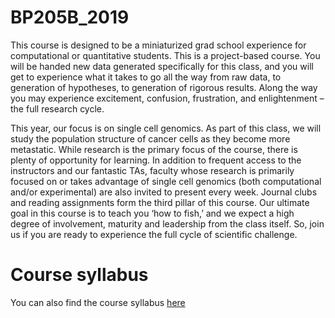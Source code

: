 # BP205B_2019
This course is designed to be a miniaturized grad school experience for computational or quantitative students. This is a project-based course. You will be handed new data generated specifically for this class, and you will get to experience what it takes to go all the way from raw data, to generation of hypotheses, to generation of rigorous results. Along the way you may experience excitement, confusion, frustration, and enlightenment – the full research cycle.

This year, our focus is on single cell genomics. As part of this class, we will study the population structure of cancer cells as they become more metastatic. While research is the primary focus of the course, there is plenty of opportunity for learning. In addition to frequent access to the instructors and our fantastic TAs, faculty whose research is primarily focused on or takes advantage of single cell genomics (both computational and/or experimental) are also invited to present every week. Journal clubs and reading assignments form the third pillar of this course. Our ultimate goal in this course is to teach you ‘how to fish,’ and we expect a high degree of involvement, maturity and leadership from the class itself. So, join us if you are ready to experience the full cycle of scientific challenge.

# Course syllabus

You can also find the course syllabus [here](https://docs.google.com/document/d/1aooOdRI9hldHpYwExhrOo8ZGvGOQ8RFOxyhVimFQc9I)
